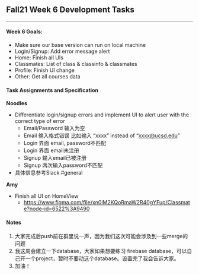 ## Fall21 Week 6 Development Tasks
---
#### Week 6 Goals:
- Make sure our base version can run on local machine
- Login/Signup: Add error message alert
- Home: Finish all UIs
- Classmates: List of class & classinfo & classmates
- Profile: Finish UI change
- Other: Get all courses data


#### Task Assignments and Specification
**Noodles**
- Differentiate login/signup errors and implement UI to alert user with the correct type of error
  - Email/Password 输入为空
  - Email 输入格式错误 比如输入 “xxxx” instead of “xxxx@ucsd.edu”
  - Login 界面 email, password不匹配
  - Login 界面 email未注册
  - Signup 输入email已被注册
  - Signup 两次输入password不匹配
- 具体信息参考Slack #general

**Amy**
- Finish all UI on HomeView
  - https://www.figma.com/file/xn0lM2KQoRmaW2R40gYFup/Classmate?node-id=6522%3A9490



#### Notes
1. 大家完成后push前在群里说一声，因为我们这次可能会涉及到一些merge的问题
2. 我这周会建立一下database，大家如果想要练习 firebase database，可以自己开一个project，暂时不要动这个database。设置完了我会告诉大家。
3. 加油！
